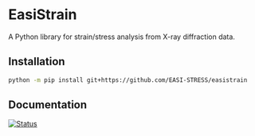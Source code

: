 # EasiStrain

A Python library for strain/stress analysis from X-ray diffraction data.

## Installation

```bash
python -m pip install git+https://github.com/EASI-STRESS/easistrain
```

## Documentation

[![Status](https://readthedocs.org/projects/easistrain/badge/?version=latest)](https://easistrain.readthedocs.io/en/latest/?badge=latest)
